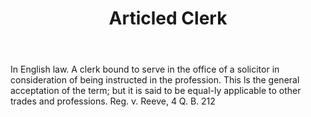 ---
title: Articled Clerk
permalink: "/definitions/articled-clerk.html"
body: In English law. A clerk bound to serve in the office of a solicitor in consideration
  of being instructed in the profession. This ls the general acceptation of the term;
  but it is said to be equal-ly applicable to other trades and professions. Reg. v.
  Reeve, 4 Q. B. 212
published_at: '2018-07-07'
layout: post
---
